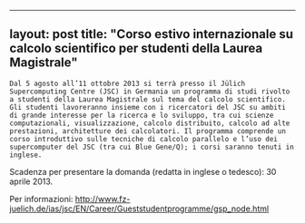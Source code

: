 
---
layout: post
title:  "Corso estivo internazionale su calcolo scientifico per studenti della Laurea Magistrale"
---
	Dal 5 agosto all’11 ottobre 2013 si terrà presso il Jülich Supercomputing Centre (JSC) in Germania un programma di studi rivolto a studenti della Laurea Magistrale sul tema del calcolo scientifico. Gli studenti lavoreranno insieme con i ricercatori del JSC su ambiti di grande interesse per la ricerca e lo sviluppo, tra cui scienze computazionali, visualizzazione, calcolo distribuito, calcolo ad alte prestazioni, architetture dei calcolatori. Il programma comprende un corso introduttivo sulle tecniche di calcolo parallelo e l’uso dei supercomputer del JSC (tra cui Blue Gene/Q); i corsi saranno tenuti in inglese.   
  
  
Scadenza per presentare la domanda (redatta in inglese o tedesco): 30 aprile 2013.  
  
  
Per informazioni: <http://www.fz-juelich.de/ias/jsc/EN/Career/Gueststudentprogramme/gsp_node.html>